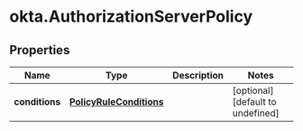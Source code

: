 # okta.AuthorizationServerPolicy

## Properties

Name | Type | Description | Notes
------------ | ------------- | ------------- | -------------
**conditions** | [**PolicyRuleConditions**](PolicyRuleConditions.md) |  | [optional] [default to undefined]

